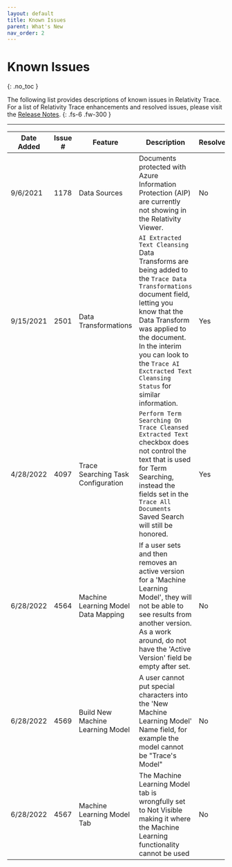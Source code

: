 ```yaml
---
layout: default
title: Known Issues
parent: What's New
nav_order: 2
---
```


# Known Issues
{: .no_toc }

The following list provides descriptions of known issues in Relativity Trace. For a list of Relativity Trace enhancements and resolved issues, please visit the [Release Notes](/release_notes.md).
{: .fs-6 .fw-300 }

---

| Date Added | Issue # | Feature      | Description                                                  | Resolved |
| ---------- | ------- | ------------ | ------------------------------------------------------------ | -------- |
| 9/6/2021   | 1178    | Data Sources | Documents protected with Azure Information Protection (AIP) are currently not showing in the Relativity Viewer. | No       |
| 9/15/2021  | 2501    | Data Transformations | `AI Extracted Text Cleansing` Data Transforms are being added to the `Trace Data Transformations` document field, letting you know that the Data Transform was applied to the document. In the interim you can look to the `Trace AI Exctracted Text Cleansing Status` for similar information. | Yes |
| 4/28/2022  | 4097    | Trace Searching Task Configuration | `Perform Term Searching On Trace Cleansed Extracted Text` checkbox does not control the text that is used for Term Searching, instead the fields set in the `Trace All Documents` Saved Search will still be honored. | Yes |
| 6/28/2022  | 4564    | Machine Learning Model Data Mapping | If a user sets and then removes an active version for a 'Machine Learning Model', they will not be able to see results from another version. As a work around, do not have the 'Active Version' field be empty after set.| No |
| 6/28/2022  | 4569    | Build New Machine Learning Model | A user cannot put special characters into the 'New Machine Learning Model' Name field, for example the model cannot be "Trace's Model" | No |
| 6/28/2022  | 4567    | Machine Learning Model Tab | The Machine Learning Model tab is wrongfully set to Not Visible making it where the Machine Learning functionality cannot be used | No |
